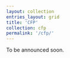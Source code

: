 ```yaml
---
layout: collection
entries_layout: grid
title: 'CFP'
collection: cfp
permalink: '/cfp/'
---
```


To be announced soon.
